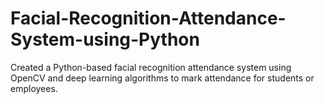 # Facial-Recognition-Attendance-System-using-Python
Created a Python-based facial recognition attendance system using OpenCV and deep learning algorithms to mark attendance for students or employees.

